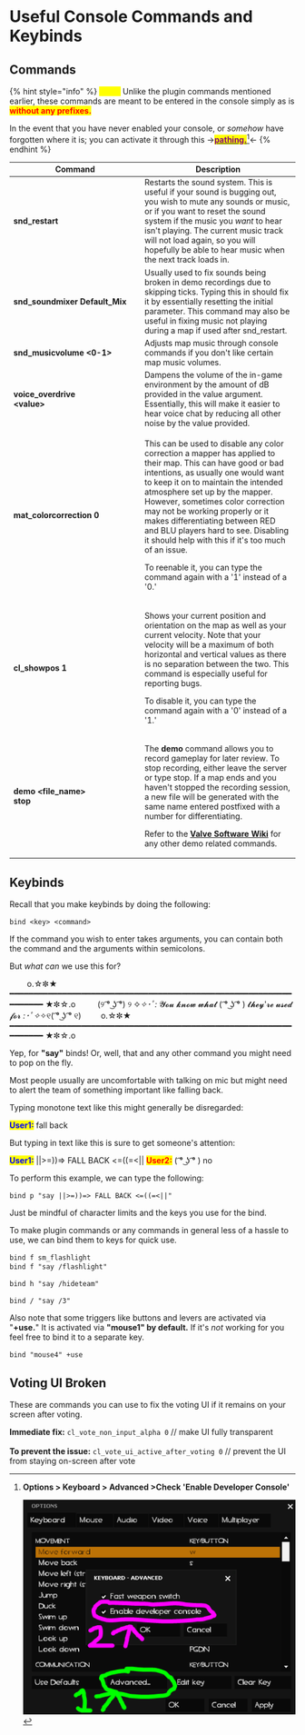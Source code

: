 # Useful Console Commands and Keybinds

## Commands

{% hint style="info" %}
_<mark style="color:yellow;">**Note:**</mark>_ Unlike the plugin commands mentioned earlier, these commands are meant to be entered in the console simply as is <mark style="color:red;">**without any prefixes.**</mark>&#x20;

In the event that you have never enabled your console, or _somehow_ have forgotten where it is; you can activate it through this ->[<mark style="color:purple;">**pathing.**</mark>](#user-content-fn-1)[^1]<-&#x20;
{% endhint %}

<table><thead><tr><th width="217">Command</th><th>Description</th></tr></thead><tbody><tr><td><strong>snd_restart</strong></td><td>Restarts the sound system. This is useful if your sound is bugging out, you wish to mute any sounds or music, or if you want to reset the sound system if the music you <em>want</em> to hear isn't playing. The current music track will not load again, so you will hopefully be able to hear music when the next track loads in.</td></tr><tr><td><strong>snd_soundmixer Default_Mix</strong></td><td>Usually used to fix sounds being broken in demo recordings due to skipping ticks. Typing this in should fix it by essentially resetting the initial parameter. This command may also be useful in fixing music not playing during a map if used after snd_restart.</td></tr><tr><td><strong>snd_musicvolume &#x3C;0-1></strong></td><td>Adjusts map music through console commands if you don't like certain map music volumes.</td></tr><tr><td><strong>voice_overdrive</strong><br><strong>&#x3C;value></strong></td><td>Dampens the volume of the in-game environment by the amount of dB provided in the value argument. Essentially, this will make it easier to hear voice chat by reducing all other noise by the value provided.</td></tr><tr><td><strong>mat_colorcorrection 0</strong></td><td><p>This can be used to disable any color correction a mapper has applied to their map. This can have good or bad intentions, as usually one would want to keep it on to maintain the intended atmosphere set up by the mapper. However, sometimes color correction may not be working properly or it makes differentiating between RED and BLU players hard to see. Disabling it should help with this if it's too much of an issue.<br></p><p>To reenable it, you can type the command again with a '1' instead of a '0.'</p></td></tr><tr><td><strong>cl_showpos 1</strong></td><td><p>Shows your current position and orientation on the map as well as your current velocity. Note that your velocity will be a maximum of both horizontal and vertical values as there is no separation between the two. This command is especially useful for reporting bugs.<br></p><p>To disable it, you can type the command again with a '0' instead of a '1.'</p></td></tr><tr><td><strong>demo &#x3C;file_name></strong><br><strong>stop</strong></td><td><p>The <strong>demo</strong> command allows you to record gameplay for later review. To stop recording, either leave the server or type stop. If a map ends and you haven't stopped the recording session, a new file will be generated with the same name entered postfixed with a number for differentiating.<br></p><p>Refer to the <a href="https://developer.valvesoftware.com/wiki/Demo_Recording_Tools"><strong>Valve Software Wiki</strong></a> for any other demo related commands.</p></td></tr></tbody></table>

## Keybinds

Recall that you make keybinds by doing the following:

```
bind <key> <command>
```

If the command you wish to enter takes arguments, you can contain both the command and the arguments within semicolons.

But _what can_ we use this for?

⠀⠀⠀o.☆✼★ ━━━━━━━━━━━━━━━━━━━━━━━━━━━━━━━━━━━━━━━━━━━━━━━━━━━━━━━━━━━━━━━━━━ ★✼☆.o ⠀⠀ ⠀(୨ ͡° ͜ʖ ͡°) ୨ ✧_✧･ﾟ:_ 𝓨𝓸𝓾 𝓴𝓷𝓸𝔀 𝔀𝓱𝓪𝓽 ( ͡° ͜ʖ ͡° ) 𝓽𝓱𝓮𝔂'𝓻𝓮 𝓾𝓼𝓮𝓭 𝓯𝓸𝓻 _:･ﾟ✧_✧୧( ͡° ͜ʖ ͡° ୧) ⠀⠀⠀o.☆✼★ ━━━━━━━━━━━━━━━━━━━━━━━━━━━━━━━━━━━━━━━━━━━━━━━━━━━━━━━━━━━━━━━━━━ ★✼☆.o

Yep, for **"say"** binds! Or, well, that and any other command you might need to pop on the fly.

Most people usually are uncomfortable with talking on mic but might need to alert the team of something important like falling back.

Typing monotone text like this might generally be disregarded:

<mark style="color:blue;">**User1:**</mark> fall back

But typing in text like this is sure to get someone's attention:

<mark style="color:blue;">**User1:**</mark> ||>=))=> FALL BACK <=((=<|| <mark style="color:red;">**User2:**</mark> ( ͡° ͜ʖ ͡° ) no

To perform this example, we can type the following:

```
bind p "say ||>=))=> FALL BACK <=((=<||" 
```

Just be mindful of character limits and the keys you use for the bind.

To make plugin commands or any commands in general less of a hassle to use, we can bind them to keys for quick use.

```
bind f sm_flashlight
bind f "say /flashlight" 
```

```
bind h "say /hideteam"
```

```
bind / "say /3"
```

Also note that some triggers like buttons and levers are activated via "**+use.**" It is activated via **"mouse1" by default.** If it's _not_ working for you feel free to bind it to a separate key.

```
bind "mouse4" +use
```

## Voting UI Broken

These are commands you can use to fix the voting UI if it remains on your screen after voting.

**Immediate fix:** `cl_vote_non_input_alpha 0` // make UI fully transparent \
\
**To prevent the issue:** `cl_vote_ui_active_after_voting 0` // prevent the UI from staying on-screen after vote

[^1]: **Options > Keyboard > Advanced >Check 'Enable Developer Console'**

    ![](../.gitbook/assets/EnableConsole.PNG)
